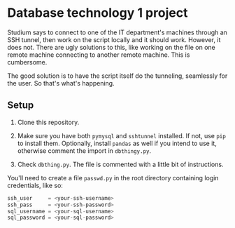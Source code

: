 # Database technology 1 project

Studium says to connect to one of the IT department's machines through an SSH tunnel, then work on the script locally and it should work. However, it does not. There are ugly solutions to this, like working on the file on one remote machine connecting to another remote machine. This is cumbersome. 

The good solution is to have the script itself do the tunneling, seamlessly for the user. So that's what's happening. 

## Setup

1. Clone this repository. 

2. Make sure you have both `pymysql` and `sshtunnel` installed. If not, use `pip` to install them. Optionally, install `pandas` as well if you intend to use it, otherwise comment the import in `dbthingy.py`. 

3. Check `dbthing.py`. The file is commented with a little bit of instructions. 

You'll need to create a file `passwd.py` in the root directory containing login credentials, like so: 

```python
ssh_user     = <your-ssh-username>
ssh_pass     = <your-ssh-password>
sql_username = <your-sql-username>
sql_password = <your-sql-password>
```
